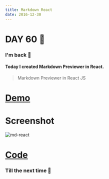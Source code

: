 ```yaml
---
title: Markdown React
date: 2016-12-30
---
```


# DAY 60 👾 

### I'm back 💙

#### Today I created Markdown Previewer in React.

> Markdown Previewer in React JS

# [Demo](https://deadcoder0904.github.io/md-react)

# Screenshot

![md-react](http://imgur.com/BDmR0MO.png)

# [Code](https://github.com/deadcoder0904/md-react)

### Till the next time 👻 